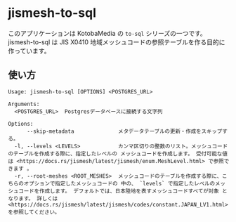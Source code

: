 # jismesh-to-sql

このアプリケーションは KotobaMedia の `to-sql` シリーズの一つです。 jismesh-to-sql は JIS X0410 地域メッシュコードの参照テーブルを作る目的に作っています。

## 使い方

```
Usage: jismesh-to-sql [OPTIONS] <POSTGRES_URL>

Arguments:
  <POSTGRES_URL>  Postgresデータベースに接続する文字列

Options:
      --skip-metadata              メタデータテーブルの更新・作成をスキップする。
  -l, --levels <LEVELS>            カンマ区切りの整数のリスト。メッシュコードのテーブルを作成する際に、指定したレベルの メッシュコードを作成します。 受付可能な値は <https://docs.rs/jismesh/latest/jismesh/enum.MeshLevel.html> で参照できます 。
  -r, --root-meshes <ROOT_MESHES>  メッシュコードのテーブルを作成する際に、こちらのオプションで指定したメッシュコードの 中の、 `levels` で指定したレベルのメッシュコードを作成します。 デフォルトでは、日本陸地を表すメッシュコードすべてが対象 となります。 詳しくは <https://docs.rs/jismesh/latest/jismesh/codes/constant.JAPAN_LV1.html> を参照してください。
```
